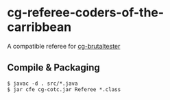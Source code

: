 # cg-referee-coders-of-the-carribbean

A compatible referee for [cg-brutaltester](https://github.com/dreignier/cg-brutaltester/)

## Compile & Packaging

    $ javac -d . src/*.java
    $ jar cfe cg-cotc.jar Referee *.class
